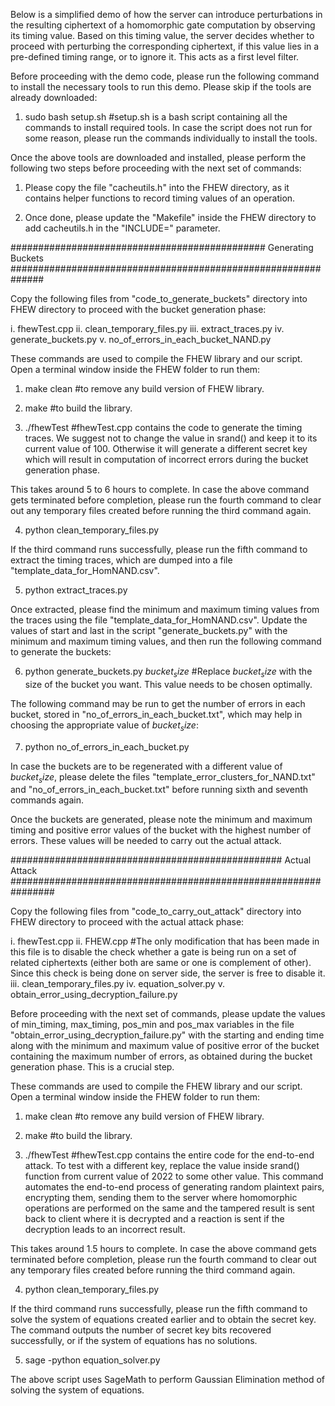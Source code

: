 Below is a simplified demo of how the server can introduce perturbations in the resulting ciphertext of a homomorphic gate computation by observing its timing value. Based on this timing value, the server decides whether to proceed with perturbing the corresponding ciphertext, if this value lies in a pre-defined timing range, or to ignore it. This acts as a first level filter.

Before proceeding with the demo code, please run the following command to install the necessary tools to run this demo. Please skip if the tools are already downloaded:

1. sudo bash setup.sh		#setup.sh is a bash script containing all the commands to install required tools. In case the 					script does not run for some reason, please run the commands individually to install the tools.

Once the above tools are downloaded and installed, please perform the following two steps before proceeding with the next set of commands:

1. Please copy the file "cacheutils.h" into the FHEW directory, as it contains helper functions to record timing values of an operation.

2. Once done, please update the "Makefile" inside the FHEW directory to add cacheutils.h in the "INCLUDE=" parameter.

############################################## Generating Buckets ##############################################################

Copy the following files from "code_to_generate_buckets" directory into FHEW directory to proceed with the bucket generation phase:

i. fhewTest.cpp 
ii. clean_temporary_files.py 
iii. extract_traces.py
iv. generate_buckets.py
v. no_of_errors_in_each_bucket_NAND.py

These commands are used to compile the FHEW library and our script. Open a terminal window inside the FHEW folder to run them:

1. make clean			#to remove any build version of FHEW library.

2. make				#to build the library.

3. ./fhewTest			#fhewTest.cpp contains the code to generate the timing traces. We suggest not to change the 					value in srand() and keep it to its current value of 100. Otherwise it will generate a 					different secret key which will result in computation of incorrect errors during the bucket 					generation phase.

This takes around 5 to 6 hours to complete. In case the above command gets terminated before completion, please run the fourth command to clear out any temporary files created before running the third command again.

4. python clean_temporary_files.py

If the third command runs successfully, please run the fifth command to extract the timing traces, which are dumped into a file "template_data_for_HomNAND.csv".

5. python extract_traces.py

Once extracted, please find the minimum and maximum timing values from the traces using the file "template_data_for_HomNAND.csv". Update the values of start and last in the script "generate_buckets.py" with the minimum and maximum timing values, and then run the following command to generate the buckets:

6. python generate_buckets.py $bucket_size$		#Replace $bucket_size$ with the size of the bucket you want. This 							value needs to be chosen optimally.

The following command may be run to get the number of errors in each bucket, stored in "no_of_errors_in_each_bucket.txt", which may help in choosing the appropriate value of $bucket_size$:

7. python no_of_errors_in_each_bucket.py

In case the buckets are to be regenerated with a different value of $bucket_size$, please delete the files "template_error_clusters_for_NAND.txt" and "no_of_errors_in_each_bucket.txt" before running sixth and seventh commands again.

Once the buckets are generated, please note the minimum and maximum timing and positive error values of the bucket with the highest number of errors. These values will be needed to carry out the actual attack.

################################################# Actual Attack ################################################################

Copy the following files from "code_to_carry_out_attack" directory into FHEW directory to proceed with the actual attack phase:

i. fhewTest.cpp 
ii. FHEW.cpp				#The only modification that has been made in this file is to disable the check whether 						a gate is being run on a set of related ciphertexts (either both are same or one is 						complement of other). Since this check is being done on server side, the server is 					free to disable it.
iii. clean_temporary_files.py 
iv. equation_solver.py
v. obtain_error_using_decryption_failure.py

Before proceeding with the next set of commands, please update the values of min_timing, max_timing, pos_min and pos_max variables in the file "obtain_error_using_decryption_failure.py" with the starting and ending time along with the minimum and maximum value of positive error of the bucket containing the maximum number of errors, as obtained during the bucket generation phase. This is a crucial step.

These commands are used to compile the FHEW library and our script. Open a terminal window inside the FHEW folder to run them:

1. make clean		#to remove any build version of FHEW library.

2. make			#to build the library.

3. ./fhewTest		#fhewTest.cpp contains the entire code for the end-to-end attack. To test with a different key, 				replace the value inside srand() function from current value of 2022 to some other value. This command 				automates the end-to-end process of generating random plaintext pairs, encrypting them, sending them 				to the server where homomorphic operations are performed on the same and the tampered result is sent 				back to client where it is decrypted and a reaction is sent if the decryption leads to an incorrect 			result.

This takes around 1.5 hours to complete. In case the above command gets terminated before completion, please run the fourth command to clear out any temporary files created before running the third command again.

4. python clean_temporary_files.py

If the third command runs successfully, please run the fifth command to solve the system of equations created earlier and to obtain the secret key. The command outputs the number of secret key bits recovered successfully, or if the system of equations has no solutions.

5. sage -python equation_solver.py

The above script uses SageMath to perform Gaussian Elimination method of solving the system of equations.


